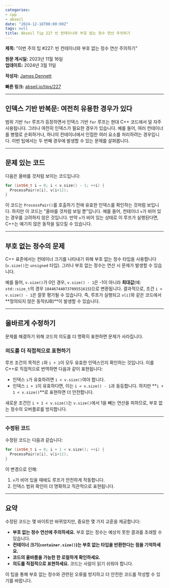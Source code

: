 ```yaml
---
categories:
- cpp
- abseil
date: "2024-12-18T00:00:00Z"
tags: null
title: Abseil Tip 227 빈 컨테이너와 부호 없는 정수 연산 주의하기
---
```



**제목:** "이번 주의 팁 #227: 빈 컨테이너와 부호 없는 정수 연산 주의하기"  

**원문 게시일:** 2023년 11월 16일  
**업데이트:** 2024년 3월 11일  

**작성자:** [James Dennett](mailto:jdennett@google.com)  

**빠른 링크:** [abseil.io/tips/227](https://abseil.io/tips/227)  

---

## **인덱스 기반 반복문: 여전히 유용한 경우가 있다**

범위 기반 `for` 루프가 등장하면서 인덱스 기반 `for` 루프는 현대 C++ 코드에서 덜 자주 사용됩니다. 그러나 여전히 인덱스가 필요한 경우가 있습니다. 예를 들어, 여러 컨테이너를 병렬로 순회하거나, 하나의 컨테이너에서 인접한 여러 요소를 처리하려는 경우입니다. 이번 팁에서는 두 번째 경우에 발생할 수 있는 문제를 살펴봅니다.

---

## **문제 있는 코드**

다음은 올바를 것처럼 보이는 코드입니다:

```cpp
for (int64_t i = 0; i < v.size() - 1; ++i) {
  ProcessPair(v[i], v[i+1]);
}
```

이 코드는 `ProcessPair()`를 호출하기 전에 유효한 인덱스를 확인하는 것처럼 보입니다. 하지만 이 코드는 "올바를 것처럼 보일 뿐"입니다. 예를 들어, 컨테이너 `v`가 비어 있는 경우를 고려하지 않은 것입니다. 만약 `v`가 비어 있는 상태로 이 루프가 실행된다면, C++는 예기치 않은 동작을 일으킬 수 있습니다.

---

## **부호 없는 정수의 문제**

C++ 표준에서는 컨테이너 크기를 나타내기 위해 부호 없는 정수 타입을 사용합니다 (`v.size()`는 `unsigned` 타입). 그러나 부호 없는 정수는 연산 시 문제가 발생할 수 있습니다.

예를 들어, `v.size()`가 0인 경우, `v.size() - 1`은 -1이 아니라 **최대값**(예: `std::size_t`의 경우 `18446744073709551615`)으로 변환됩니다. 결과적으로, 조건 `i < v.size() - 1`은 잘못 평가될 수 있습니다. 즉, 루프가 실행되고 `v[i]`와 같은 코드에서 **정의되지 않은 동작(UB)**이 발생할 수 있습니다.

---

## **올바르게 수정하기**

문제를 해결하기 위해 코드의 의도를 더 명확히 표현하면 문제가 사라집니다.

### **의도를 더 직접적으로 표현하기**
루프 조건의 목적은 `i`와 `i + 1`이 모두 유효한 인덱스인지 확인하는 것입니다. 이를 C++로 직접적으로 번역하면 다음과 같이 표현됩니다:

- 인덱스 `i`가 유효하려면 `i < v.size()`여야 합니다.
- 인덱스 `i + 1`이 유효하다면, 이는 `i < v.size() - 1`과 동등합니다. 하지만 **`i + 1 < v.size()`**로 표현하면 더 안전합니다.

새로운 조건인 `i + 1 < v.size()`는 `v.size()`에서 1을 빼는 연산을 피하므로, 부호 없는 정수의 오버플로를 방지합니다.

---

### **수정된 코드**

수정된 코드는 다음과 같습니다:

```cpp
for (int64_t i = 0; i + 1 < v.size(); ++i) {
  ProcessPair(v[i], v[i+1]);
}
```

이 변경으로 인해:
1. `v`가 비어 있을 때에도 루프가 안전하게 작동합니다.
2. 인덱스 범위 확인이 더 명확하고 직관적으로 표현됩니다.

---

## **요약**

수정된 코드는 몇 바이트만 바뀌었지만, 중요한 몇 가지 교훈을 제공합니다:

- **부호 없는 정수 연산에 주의하세요.** 부호 없는 정수는 예상치 못한 결과를 초래할 수 있습니다.  
- **컨테이너 크기(`container.size()`)는 부호 없는 타입을 반환한다는 점을 기억하세요.**
- **코드의 올바름을 가능한 한 로컬하게 확인하세요.**  
- **의도를 직접적으로 표현하세요.** 코드는 사람이 읽기 쉬워야 합니다.  

이 팁을 통해 부호 없는 정수와 관련된 오류를 방지하고 더 안전한 코드를 작성할 수 있기를 바랍니다.